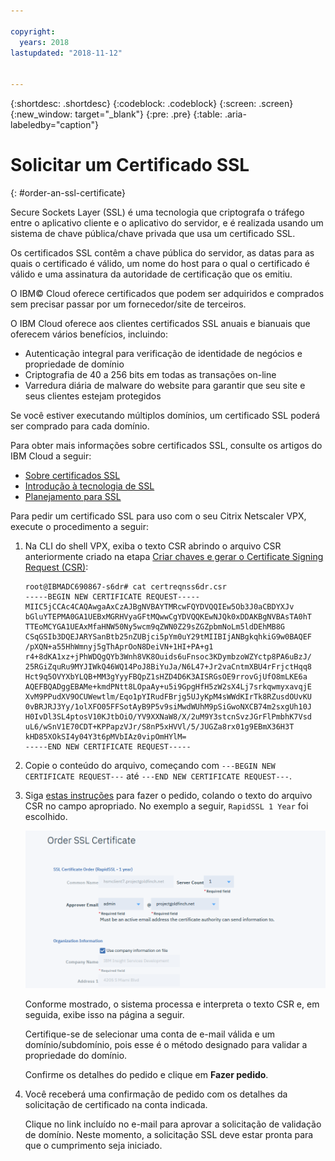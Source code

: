 ```yaml
---

copyright:
  years: 2018
lastupdated: "2018-11-12"


---
```


{:shortdesc: .shortdesc}
{:codeblock: .codeblock}
{:screen: .screen}
{:new_window: target="_blank"}
{:pre: .pre}
{:table: .aria-labeledby="caption"}

# Solicitar um Certificado SSL
{: #order-an-ssl-certificate}

Secure Sockets Layer (SSL) é uma tecnologia que criptografa o tráfego entre o aplicativo cliente e o aplicativo do servidor, e é realizada usando um sistema de chave pública/chave privada que usa um certificado SSL.

Os certificados SSL contêm a chave pública do servidor, as datas para as quais o certificado é válido, um nome do host para o qual o certificado é válido e uma assinatura da autoridade de certificação que os emitiu.

O IBM© Cloud oferece certificados que podem ser adquiridos e comprados sem precisar passar por um fornecedor/site de terceiros.

O IBM Cloud oferece aos clientes certificados SSL anuais e bianuais que oferecem vários benefícios, incluindo:

* Autenticação integral para verificação de identidade de negócios e propriedade de domínio
* Criptografia de 40 a 256 bits em todas as transações on-line
* Varredura diária de malware do website para garantir que seu site e seus clientes estejam protegidos

Se você estiver executando múltiplos domínios, um certificado SSL poderá ser comprado para cada domínio.

Para obter mais informações sobre certificados SSL, consulte os artigos do IBM Cloud a seguir:

* [Sobre certificados SSL](/docs/infrastructure/ssl-certificates?topic=ssl-certificates-about-ssl-certificates)
* [Introdução à tecnologia de SSL](/docs/infrastructure/ssl-certificates?topic=ssl-certificates-introduction-to-ssl-technology)
* [Planejamento para SSL](/docs/infrastructure/ssl-certificates?topic=ssl-certificates-planning-for-ssl)


Para pedir um certificado SSL para uso com o seu Citrix Netscaler VPX, execute o procedimento a seguir:

1.	Na CLI do shell VPX, exiba o texto CSR abrindo o arquivo CSR anteriormente criado na etapa [Criar chaves e gerar o Certificate Signing Request (CSR)](/docs/infrastructure/citrix-netscaler-vpx?topic=citrix-netscaler-vpx-create-keys-and-generate-the-certificate-signing-request-csr-):

	```
	root@IBMADC690867-s6dr# cat certreqnss6dr.csr
	-----BEGIN NEW CERTIFICATE REQUEST-----
	MIIC5jCCAc4CAQAwgaAxCzAJBgNVBAYTMRcwFQYDVQQIEw5Ob3J0aCBDYXJv
	bGluYTEPMA0GA1UEBxMGRHVyaGFtMQwwCgYDVQQKEwNJQk0xDDAKBgNVBAsTA0hT
	TTEoMCYGA1UEAxMfaHNW50Ny5wcm9qZWN0Z29sZGZpbmNoLm5ldDEhMB8G
	CSqGSIb3DQEJARYSanBtb25nZUBjci5pYm0uY29tMIIBIjANBgkqhkiG9w0BAQEF
	/pXQN+a55HhWmnyj5gThAprOoN8DeiVN+1HI+PA+g1
	r4+8dKA1xz+jPhWDQgQYb3Wnh8VK8Ouids6uFnsoc3KDymbzoWZYctp8PA6uBzJ/
	25RGiZquRu9MYJIWkQ46WQ14PoJ8BiYuJa/N6L47+Jr2vaCntmXBU4rFrjctHqq8
	Hct9q5OVYXbYLQB+MM3gYyyFBQpZ1sHZD4D6K3AISRGsOE9rrovGjUfO8mLKE6a
	AQEFBQADggEBAMe+kmdPNtt8LOpaAy+u5i9GpgHfH5zW2sX4Lj7srkqwmyxavqjE
	XvM9PPudXV9OCUWewtlm/Eqo1pYIRudFBrjg5UJyKpM4sWWdKIrTk8RZusdOUvKU
	0vBRJRJ3Yy/1olXFO05FFSotAyB9P5v9siMwdWUhM9pSiGwoNXCB74m2sxgUh10J
	H0IvDl3SL4ptosV10KJtbOiO/YV9XXNaW8/X/2uM9Y3stcnSvzJGrFlPmbhK7Vsd
	uL6/wSnV1E70CDT+KPPapzVJr/S8nP5xHVVl/5/JUGZa8rx01g9EBmX36H3T
	kHD85XOkSI4y04Y3t6pMVbIAz0vipOmHYlM=
	-----END NEW CERTIFICATE REQUEST-----
	```

2.	Copie o conteúdo do arquivo, começando com `---BEGIN NEW CERTIFICATE REQUEST---` até `---END NEW CERTIFICATE REQUEST---`.

3.	Siga [estas instruções](/docs/infrastructure/ssl-certificates?topic=ssl-certificates-getting-started-tutorial#ordering-ssl-certificates) para fazer o pedido, colando o texto do arquivo CSR no campo apropriado. No exemplo a seguir, `RapidSSL 1 Year` foi escolhido.

	<img src="images/5-Order-Certificate_1.png" alt="drawing" style="width: 550px;"/>

	Conforme mostrado, o sistema processa e interpreta o texto CSR e, em seguida, exibe isso na página a seguir.

	Certifique-se de selecionar uma conta de e-mail válida e um domínio/subdomínio, pois esse é o método designado para validar a propriedade do domínio.

	Confirme os detalhes do pedido e clique em **Fazer pedido**.

4. Você receberá uma confirmação de pedido com os detalhes da solicitação de certificado na conta indicada.

	Clique no link incluído no e-mail para aprovar a solicitação de validação de domínio. Neste momento, a solicitação SSL deve estar pronta para que o cumprimento seja iniciado.
